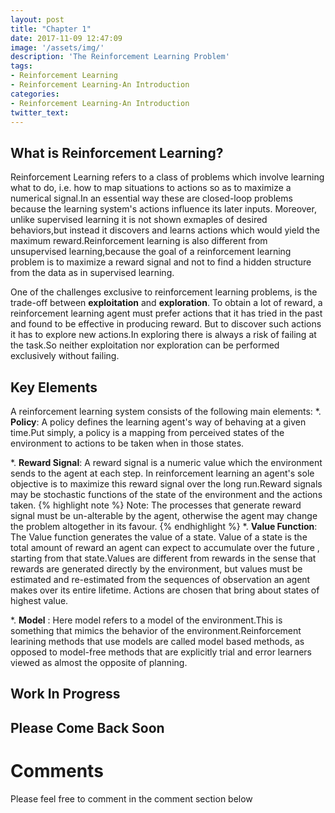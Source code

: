 ```yaml
---
layout: post
title: "Chapter 1"
date: 2017-11-09 12:47:09
image: '/assets/img/'
description: 'The Reinforcement Learning Problem'
tags:
- Reinforcement Learning
- Reinforcement Learning-An Introduction 
categories:
- Reinforcement Learning-An Introduction 
twitter_text:
---
```

## What is Reinforcement Learning?

Reinforcement Learning refers to a class of problems which involve learning what to do, i.e. how to map situations to actions so as to maximize a numerical signal.In an essential way these are closed-loop problems because the learning system's actions influence its later inputs. Moreover, unlike supervised learning it is not shown exmaples of desired behaviors,but instead it discovers and learns actions which would yield the maximum reward.Reinforcement learning is also different from unsupervised learning,because the goal of a reinforcement learning problem is to maximize a reward signal and not to find a hidden structure from the data as in supervised learning.

One of the challenges exclusive to reinforcement learning problems, is the trade-off between **exploitation** and **exploration**.
To obtain a lot of reward, a reinforcement learning agent must prefer actions that it has tried in the past and found to be effective in producing reward. But to discover such actions it has to explore new actions.In exploring there is always a risk of failing at the task.So neither exploitation nor exploration can be performed exclusively without failing.

## Key Elements
A reinforcement learning system consists of the following main elements:
*. **Policy**: A policy defines the learning agent's way of behaving at a given time.Put simply, a policy is a mapping from perceived states of the environment to actions to be taken when in those states.

*. **Reward Signal**: A reward signal is a numeric value which the environment sends to the agent at each step.
In reinforcement learning an agent's sole objective is to maximize this reward signal over the long run.Reward signals may be stochastic functions of the state of the environment and the actions taken.
{% highlight note %}
        Note: The processes that generate reward signal must be un-alterable by the agent, 
        otherwise the agent may change the problem altogether in its favour.
{% endhighlight %}
*. **Value Function**: The Value function generates the value of a state. Value of a state is the total amount of reward an agent can expect to accumulate over the future , starting from that state.Values are different from rewards in the sense that rewards are generated directly by the environment, but values must be estimated and re-estimated from the sequences of observation an agent makes over its entire lifetime. Actions are chosen that bring about states of highest value.

*. **Model** : Here model refers to a model of the environment.This is something that mimics the behavior of the environment.Reinforcement learining methods that use models are called model based methods, as opposed to model-free methods that are explicitly trial and error learners viewed as almost the opposite of planning.

## Work In Progress
## Please Come Back Soon

# Comments

Please feel free to comment in the comment section below